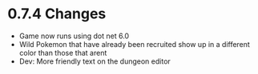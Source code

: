 # 0.7.4 Changes #

* Game now runs using dot net 6.0
* Wild Pokemon that have already been recruited show up in a different color than those that arent
* Dev: More friendly text on the dungeon editor
